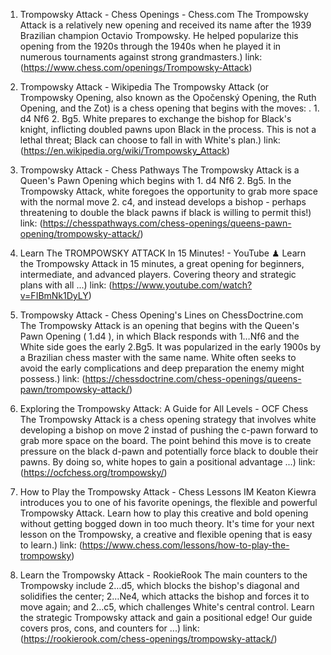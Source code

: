---
---
1. Trompowsky Attack - Chess Openings - Chess.com
The Trompowsky Attack is a relatively new opening and received its name after the 1939 Brazilian champion Octavio Trompowsky. He helped popularize this opening from the 1920s through the 1940s when he played it in numerous tournaments against strong grandmasters.)
link: (https://www.chess.com/openings/Trompowsky-Attack)


2. Trompowsky Attack - Wikipedia
The Trompowsky Attack (or Trompowsky Opening, also known as the Opočenský Opening, the Ruth Opening, and the Zot) is a chess opening that begins with the moves: . 1. d4 Nf6 2. Bg5. White prepares to exchange the bishop for Black's knight, inflicting doubled pawns upon Black in the process. This is not a lethal threat; Black can choose to fall in with White's plan.)
link: (https://en.wikipedia.org/wiki/Trompowsky_Attack)


3. Trompowsky Attack - Chess Pathways
The Trompowsky Attack is a Queen's Pawn Opening which begins with 1. d4 Nf6 2. Bg5. In the Trompowsky Attack, white foregoes the opportunity to grab more space with the normal move 2. c4, and instead develops a bishop - perhaps threatening to double the black pawns if black is willing to permit this!)
link: (https://chesspathways.com/chess-openings/queens-pawn-opening/trompowsky-attack/)


4. Learn The TROMPOWSKY ATTACK In 15 Minutes! - YouTube
♟ Learn the Trompowsky Attack in 15 minutes, a great opening for beginners, intermediate, and advanced players. Covering theory and strategic plans with all ...)
link: (https://www.youtube.com/watch?v=FIBmNk1DyLY)


5. Trompowsky Attack - Chess Opening's Lines on ChessDoctrine.com
The Trompowsky Attack is an opening that begins with the Queen's Pawn Opening ( 1.d4 ), in which Black responds with 1…Nf6 and the White side goes the early 2.Bg5. It was popularized in the early 1900s by a Brazilian chess master with the same name. White often seeks to avoid the early complications and deep preparation the enemy might possess.)
link: (https://chessdoctrine.com/chess-openings/queens-pawn/trompowsky-attack/)


6. Exploring the Trompowsky Attack: A Guide for All Levels - OCF Chess
The Trompowsky Attack is a chess opening strategy that involves white developing a bishop on move 2 instad of pushing the c-pawn forward to grab more space on the board. The point behind this move is to create pressure on the black d-pawn and potentially force black to double their pawns. By doing so, white hopes to gain a positional advantage ...)
link: (https://ocfchess.org/trompowsky/)


7. How to Play the Trompowsky Attack - Chess Lessons
IM Keaton Kiewra introduces you to one of his favorite openings, the flexible and powerful Trompowsky Attack. Learn how to play this creative and bold opening without getting bogged down in too much theory. It's time for your next lesson on the Trompowsky, a creative and flexible opening that is easy to learn.)
link: (https://www.chess.com/lessons/how-to-play-the-trompowsky)


8. Learn the Trompowsky Attack - RookieRook
The main counters to the Trompowsky include 2…d5, which blocks the bishop's diagonal and solidifies the center; 2…Ne4, which attacks the bishop and forces it to move again; and 2…c5, which challenges White's central control. Learn the strategic Trompowsky attack and gain a positional edge! Our guide covers pros, cons, and counters for ...)
link: (https://rookierook.com/chess-openings/trompowsky-attack/)


